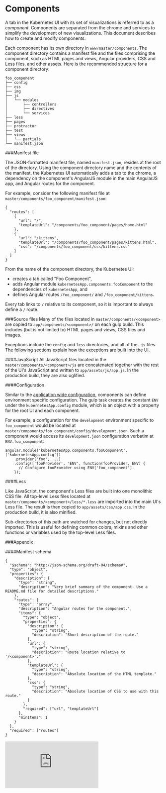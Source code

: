 Components
==========

A tab in the Kubernetes UI with its set of visualizations is referred to as a *component*. Components are separated from the chrome and services to simplify the development of new visualizations. This document describes how to create and modify components.

Each component has its own directory in `www/master/components`. The component directory contains a manifest file and the files comprising the component, such as HTML  pages and views, Angular providers, CSS and Less files, and other assets. Here is the recommended structure for a component directory:

```
foo_component
├── config
├── css
├── img
├── js
│   └── modules
│       ├── controllers
│       ├── directives
│       └── services
├── less
├── pages
├── protractor
├── test
├── views
│   └── partials
└── manifest.json
```

###Manifest file

The JSON-formatted manifest file, named `manifest.json`, resides at the root of the directory. Using the component directory name and the contents of the manifest, the Kubernetes UI automatically adds a tab to the chrome, a dependency on the component's AngularJS module in the main AngularJS app, and Angular routes for the component.

For example, consider the following manifest file at `master/components/foo_component/manifest.json`:

```
{
  "routes": [
    {
      "url": "/",
      "templateUrl": "/components/foo_component/pages/home.html"
    },
    {
      "url": "/kittens",
      "templateUrl": "/components/foo_component/pages/kittens.html",
      "css": "/components/foo_component/css/kittens.css"
    }
  ]
}
```

From the name of the component directory, the Kubernetes UI:

* creates a tab called "Foo Component",
* adds Angular module `kubernetesApp.components.fooComponent` to the dependencies of `kubernetesApp`, and
* defines Angular routes `/foo_component/` and `/foo_component/kittens`.

Every tab links to `/` relative to its component, so it is important to always define a `/` route.

###Source files
Many of the files located in `master/components/<component>` are copied to `app/components/<component>/` on each gulp build. This includes (but is not limited to) HTML pages and views, CSS files and images.

Exceptions include the `config` and `less` directories, and all of the `.js` files. The following sections explain how the exceptions are built into the UI.

####JavaScript
All JavaScript files located in the `master/components/<component>/js` are concatenated together with the rest of the UI's JavaScript and written to `app/assets/js/app.js`. In the production build, they are also uglified.

####Configuration

Similar to the [application wide configuration](../../README.md#configuration), components can define environment specific configuration. The gulp task creates the constant `ENV` under the `kubernetesApp.config` module, which is an object with a property for the root UI and each component.

For example, a configuration for the `development` environment specific to `foo_component` would be located at `master/components/foo_component/config/development.json`. Such a component would access its `development.json` configuration verbatim at `ENV.foo_component`:

```
angular.module('kubernetesApp.components.fooComponent', ['kubernetesApp.config'])
    .provider('foo', ...)
    .config(['fooProvider', 'ENV', function(fooProvider, ENV) {
      // Configure fooProvider using ENV['foo_component'].
    });
```

####Less

Like JavaScript, the component's Less files are built into one monolithic CSS file. All top-level Less files located at `master/components/<component>/less/*.less` are imported into the main UI's Less file. The result is then copied to `app/assets/css/app.css`. In the production build, it is also minified.

Sub-directories of this path are watched for changes, but not directly imported. This is useful for defining common colors, mixins and other functions or variables used by the top-level Less files.

###Appendix

####Manifest schema

```
{
  "$schema": "http://json-schema.org/draft-04/schema#",
  "type": "object",
  "properties": {
    "description": {
      "type": "string",
      "description": "Very brief summary of the component. Use a README.md file for detailed descriptions."
    },
    "routes": {
      "type": "array",
      "description": "Angular routes for the component.",
      "items": {
        "type": "object",
        "properties": {
          "description": {
            "type": "string",
            "description": "Short description of the route."
          },
          "url": {
            "type": "string",
            "description": "Route location relative to '/<component>'."
          },
          "templateUrl": {
            "type": "string",
            "description": "Absolute location of the HTML template."
          },
          "css": {
            "type": "string",
            "description": "Absolute location of CSS to use with this route."
          }
        },
        "required": ["url", "templateUrl"]
      },
      "minItems": 1
    }
  },
  "required": ["routes"]
}
```

[![Analytics](https://kubernetes-site.appspot.com/UA-36037335-10/GitHub/www/master/components/README.md?pixel)]()
